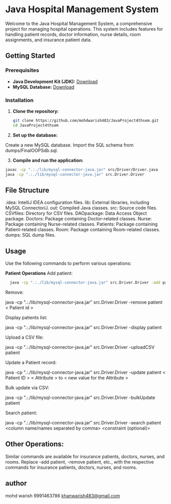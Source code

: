 # Java Hospital Management System

Welcome to the Java Hospital Management System, a comprehensive project for managing hospital operations. This system includes features for handling patient records, doctor information, nurse details, room assignments, and insurance patient data.

## Getting Started

### Prerequisites

- **Java Development Kit (JDK):** [Download](https://www.oracle.com/java/technologies/javase-downloads.html)
- **MySQL Database:** [Download](https://dev.mysql.com/downloads/)

### Installation

1. **Clone the repository:**

   ```bash
   git clone https://github.com/mohdwarish483/JavaProject4thsem.git
   cd JavaProject4thsem

2. **Set up the database:**

Create a new MySQL database.
Import the SQL schema from dumps/FinalOOPSdb.sql.

3. **Compile and run the application:**
  ```bash
  javac -cp ".:./lib/mysql-connector-java.jar" src/Driver/Driver.java
  java -cp ".:./lib/mysql-connector-java.jar" src.Driver.Driver

```
## File Structure

.idea: IntelliJ IDEA configuration files.
lib: External libraries, including MySQL Connector/J.
out: Compiled Java classes.
src: Source code files.
CSVfiles: Directory for CSV files.
DAOpackage: Data Access Object package.
Doctors: Package containing Doctor-related classes.
Nurse: Package containing Nurse-related classes.
Patients: Package containing Patient-related classes.
Room: Package containing Room-related classes.
dumps: SQL dump files.


## Usage

Use the following commands to perform various operations:

**Patient Operations**
Add patient:

```bash
  java -cp ".:./lib/mysql-connector-java.jar" src.Driver.Driver -add patient < Patient name > < Patient ID > < Patient age > < Gender > < Admission Date > < Blood Group> < Phone number > < Status >
```
Remove:

java -cp ".:./lib/mysql-connector-java.jar" src.Driver.Driver -remove patient < Patient id >

Display patients list:

java -cp ".:./lib/mysql-connector-java.jar" src.Driver.Driver -display patient

Upload a CSV file:

java -cp ".:./lib/mysql-connector-java.jar" src.Driver.Driver -uploadCSV patient <Absolute Path of the CSV>

Update a Patient record:

java -cp ".:./lib/mysql-connector-java.jar" src.Driver.Driver -update patient < Patient ID > < Attribute > to < new value for the Attribute >

Bulk update via CSV:

java -cp ".:./lib/mysql-connector-java.jar" src.Driver.Driver -bulkUpdate patient <Absolute Path of the CSV>

Search patient:

java -cp ".:./lib/mysql-connector-java.jar" src.Driver.Driver -search patient <column name/names separated by comma> <constraint (optional)>

## Other Operations:
Similar commands are available for insurance patients, doctors, nurses, and rooms. Replace -add patient, -remove patient, etc., with the respective commands for insurance patients, doctors, nurses, and rooms.


## author
mohd warish
9991463786
khanwarish483@gmail.com
